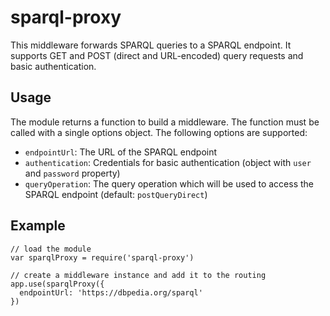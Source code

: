 # sparql-proxy

This middleware forwards SPARQL queries to a SPARQL endpoint.
It supports GET and POST (direct and URL-encoded) query requests and basic authentication.

## Usage

The module returns a function to build a middleware.
The function must be called with a single options object.
The following options are supported:

- `endpointUrl`: The URL of the SPARQL endpoint
- `authentication`: Credentials for basic authentication (object with `user` and `password` property)
- `queryOperation`: The query operation which will be used to access the SPARQL endpoint (default: `postQueryDirect`)

## Example

```
// load the module
var sparqlProxy = require('sparql-proxy')

// create a middleware instance and add it to the routing
app.use(sparqlProxy({
  endpointUrl: 'https://dbpedia.org/sparql'
})
```
